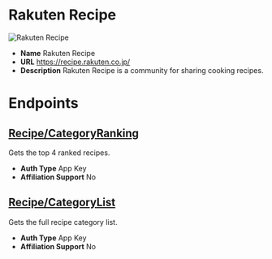 # Rakuten Recipe

![Rakuten Recipe](https://rakuten-api-documentation.antoniotajuelo.com/media/service/logo/rakuten-recipe-logo.1515018766.png)
* **Name** Rakuten Recipe
* **URL** https://recipe.rakuten.co.jp/
* **Description** Rakuten Recipe is a community for sharing cooking recipes.

# Endpoints

## [Recipe/CategoryRanking](RecipeCategoryRanking)
Gets the top 4 ranked recipes.
* **Auth Type** App Key
* **Affiliation Support** No

## [Recipe/CategoryList](RecipeCategoryList)
Gets the full recipe category list.
* **Auth Type** App Key
* **Affiliation Support** No
